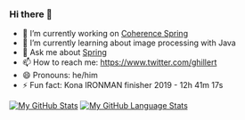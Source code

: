 ### Hi there 👋

- 🔭 I’m currently working on [Coherence Spring](https://github.com/coherence-community/coherence-spring)
- 🌱 I’m currently learning about image processing with Java
- 💬 Ask me about [Spring](https://spring.io/)
- 📫 How to reach me: https://www.twitter.com/ghillert
- 😄 Pronouns: he/him
- ⚡ Fun fact: Kona IRONMAN finisher 2019 - 12h 41m 17s

[![My GitHub Stats](https://github-readme-stats.vercel.app/api/?username=ghillert&count_private=true&theme=tokyonight&showicons=true)]()
[![My GitHub Language Stats](https://github-readme-stats.vercel.app/api/top-langs/?username=ghillert&langs_count=5&theme=tokyonight)]()
